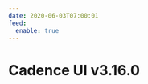 ```yaml
---
date: 2020-06-03T07:00:01
feed:
  enable: true
---
```


# Cadence UI v3.16.0
<release-notes
  owner="uber"
  repo="cadence-web"
  tag="untagged-cc4fa58ee8b5a5c5bfdd"
/>
